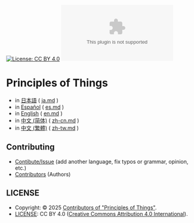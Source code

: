 [![License: CC BY 4.0](https://img.shields.io/badge/License-CC_BY_4.0-lightgrey.svg)](https://github.com/principle-of-things/principle-of-things.github.com/blob/main/LICENSE "Content on the site of 'Principles of Things' is licensed under a Creative Commons Attribution 4.0 International license.")
[![GitHub Repo stars](https://img.shields.io/github/stars/principle-of-things/principle-of-things.github.com)](https://github.com/principle-of-things/principle-of-things.github.com)

# Principles of Things

- in [日本語](https://principle-of-things.github.io/ja.html) ( [ja.md](https://github.com/principle-of-things/principle-of-things.github.com/blob/main/ja.md) )
- in [Español](https://principle-of-things.github.io/es.html) ( [es.md](https://github.com/principle-of-things/principle-of-things.github.com/blob/main/es.md) )
- in [English](https://principle-of-things.github.io/en.html) ( [en.md](https://github.com/principle-of-things/principle-of-things.github.com/blob/main/en.md) )
- in [中文 (简体)](https://principle-of-things.github.io/zh-cn.html) ( [zh-cn.md](https://github.com/principle-of-things/principle-of-things.github.com/blob/main/zh-cn.md) )
- in [中文 (繁體)](https://principle-of-things.github.io/zh-tw.html) ( [zh-tw.md](https://github.com/principle-of-things/principle-of-things.github.com/blob/main/zh-tw.md) )

## Contributing

- [Contibute/Issue](https://github.com/principle-of-things/principle-of-things.github.com/blob/main/CONTRIBUTING.md) (add another language, fix typos or grammar, opinion, etc.)
- [Contributors](https://github.com/principle-of-things/principle-of-things.github.com/graphs/contributors) (Authors)

## LICENSE

- Copyright: © 2025 [Contributors of "Principles of Things"](https://github.com/principle-of-things/principle-of-things.github.com/graphs/contributors).
- [LICENSE](./LICENSE): CC BY 4.0 ([Creative Commons Attribution 4.0 International](https://creativecommons.org/licenses/by/4.0/)).
